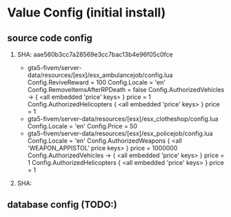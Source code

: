 # Value Config (initial install)

## source code config
1) SHA: aae560b3cc7a28569e3cc7bac13b4e96f05c0fce
    - gta5-fivem/server-data/resources/[esx]/esx_ambulancejob/config.lua
        Config.ReviveReward               = 100
        Config.Locale                     = 'en'
        Config.RemoveItemsAfterRPDeath    = false
        Config.AuthorizedVehicles -> { <all embedded 'price' keys> } 
            price = 1
        Config.AuthorizedHelicopters { <all embedded 'price' keys> }
            price = 1
    - gta5-fivem/server-data/resources/[esx]/esx_clotheshop/config.lua
        Config.Locale = 'en'
        Config.Price = 50
    - gta5-fivem/server-data/resources/[esx]/esx_policejob/config.lua
        Config.Locale = 'en'
        Config.AuthorizedWeapons { <all 'WEAPON_APPISTOL' price keys> }
            price = 1000000
        Config.AuthorizedVehicles -> { <all embedded 'price' keys> } 
            price = 1
        Config.AuthorizedHelicopters { <all embedded 'price' keys> }
            price = 1
            
2) SHA: 


## database config (TODO:)


